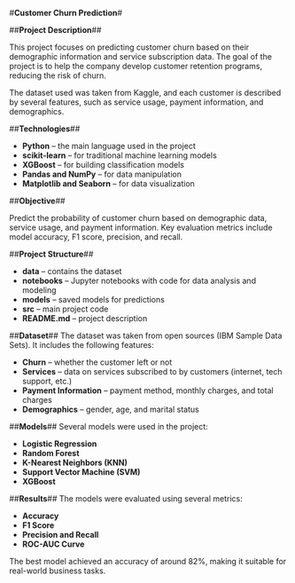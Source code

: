 #__Customer Churn Prediction__#

##__Project Description__##

This project focuses on predicting customer churn based on their demographic information and service subscription data. The goal of the project is to help the company develop customer retention programs, reducing the risk of churn.

The dataset used was taken from Kaggle, and each customer is described by several features, such as service usage, payment information, and demographics.

##__Technologies__##

- __Python__ – the main language used in the project
- __scikit-learn__ – for traditional machine learning models
- __XGBoost__ – for building classification models
- __Pandas and NumPy__ – for data manipulation
- __Matplotlib and Seaborn__ – for data visualization

##__Objective__##


Predict the probability of customer churn based on demographic data, service usage, and payment information. Key evaluation metrics include model accuracy, F1 score, precision, and recall.

##__Project Structure__##
- __data__ – contains the dataset
- __notebooks__ – Jupyter notebooks with code for data analysis and modeling
- __models__ – saved models for predictions
- __src__ – main project code
- __README.md__ – project description

##__Dataset__##
The dataset was taken from open sources (IBM Sample Data Sets). It includes the following features:

- __Churn__ – whether the customer left or not
- __Services__ – data on services subscribed to by customers (internet, tech support, etc.)
- __Payment Information__ – payment method, monthly charges, and total charges
- __Demographics__ – gender, age, and marital status

##__Models__##
Several models were used in the project:

- __Logistic Regression__
- __Random Forest__
- __K-Nearest Neighbors (KNN)__
- __Support Vector Machine (SVM)__
- __XGBoost__

##__Results__##
The models were evaluated using several metrics:

- __Accuracy__
- __F1 Score__
- __Precision and Recall__
- __ROC-AUC Curve__
  
The best model achieved an accuracy of around 82%, making it suitable for real-world business tasks.

